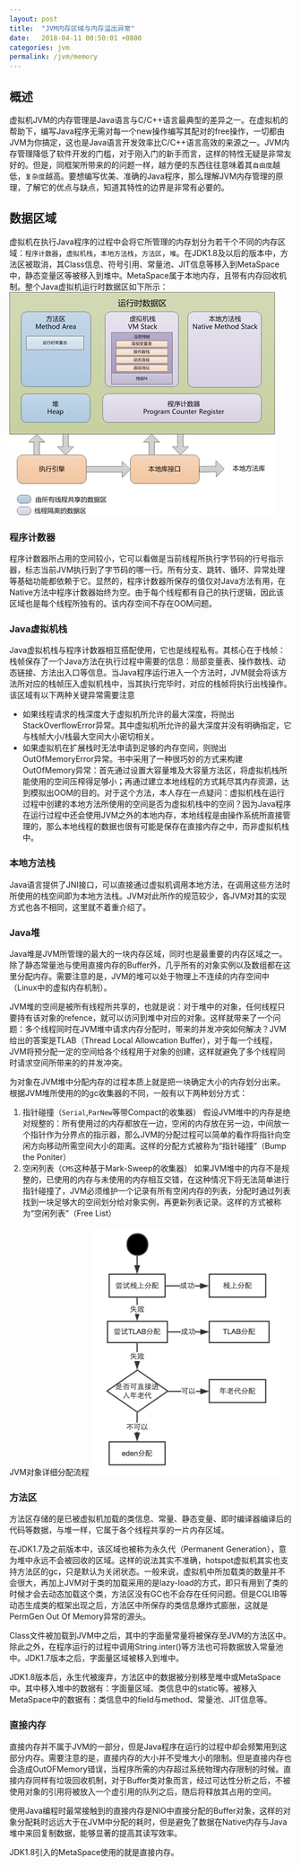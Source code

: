 ```yaml
---
layout: post
title:  "JVM内存区域与内存溢出异常"
date:   2018-04-11 00:50:01 +0800
categories: jvm
permalink: /jvm/memory
---
```


## 概述
虚拟机JVM的内存管理是Java语言与C/C++语言最典型的差异之一。在虚拟机的帮助下，编写Java程序无需对每一个new操作编写其配对的free操作，一切都由JVM为你搞定，这也是Java语言开发效率比C/C++语言高效的来源之一。JVM内存管理降低了软件开发的门槛，对于刚入门的新手而言，这样的特性无疑是非常友好的。但是，同框架所带来的的问题一样，越方便的东西往往意味着其`自由度`越低，`复杂度`越高。要想编写优美、准确的Java程序，那么理解JVM内存管理的原理，了解它的优点与缺点，知道其特性的边界是非常有必要的。
## 数据区域
虚拟机在执行Java程序的过程中会将它所管理的内存划分为若干个不同的内存区域：`程序计数器`，`虚拟机栈`，`本地方法栈`，`方法区`，`堆`。在JDK1.8及以后的版本中，方法区被取消，其Class信息、符号引用、常量池、JIT信息等移入到MetaSpace中，静态变量区等被移入到堆中。MetaSpace属于本地内存，且带有内存回收机制。整个Java虚拟机运行时数据区如下所示：
![jvm-structure](../resources/img/jvm-structure.jpg)
### 程序计数器
程序计数器所占用的空间较小，它可以看做是当前线程所执行字节码的行号指示器，标志当前JVM执行到了字节码的哪一行。所有分支、跳转、循环、异常处理等基础功能都依赖于它。显然的，程序计数器所保存的值仅对Java方法有用，在Native方法中程序计数器始终为空。由于每个线程都有自己的执行逻辑，因此该区域也是每个线程所独有的。该内存空间不存在OOM问题。
### Java虚拟机栈
Java虚拟机栈与程序计数器相互搭配使用，它也是线程私有。其核心在于栈帧：栈帧保存了一个Java方法在执行过程中需要的信息：局部变量表、操作数栈、动态链接、方法出入口等信息。当Java程序运行进入一个方法时，JVM就会将该方法所对应的栈帧压入虚拟机栈中，当其执行完毕时，对应的栈帧将执行出栈操作。该区域有以下两种关键异常需要注意

* 如果线程请求的栈深度大于虚拟机所允许的最大深度，将抛出StackOverflowError异常。其中虚拟机所允许的最大深度并没有明确指定，它与栈帧大小/栈最大空间大小密切相关。
* 如果虚拟机在扩展栈时无法申请到足够的内存空间，则抛出OutOfMemoryError异常。书中采用了一种很巧妙的方式来构建OutOfMemory异常：首先通过设置大容量堆及大容量方法区，将虚拟机栈所能使用的空间压榨得足够小；再通过建立本地线程的方式耗尽其内存资源，达到模拟出OOM的目的。对于这个方法，本人存在一点疑问：虚拟机栈在运行过程中创建的本地方法所使用的空间是否为虚拟机栈中的空间？因为Java程序在运行过程中还会使用JVM之外的本地内存，本地线程是由操作系统所直接管理的，那么本地线程的数据也很有可能是保存在直接内存之中，而非虚拟机栈中。

### 本地方法栈
Java语言提供了JNI接口，可以直接通过虚拟机调用本地方法，在调用这些方法时所使用的栈空间即为本地方法栈。JVM对此所作的规范较少，各JVM对其的实现方式也各不相同，这里就不着重介绍了。
### Java堆
Java堆是JVM所管理的最大的一块内存区域，同时也是最重要的内存区域之一。除了静态常量池与使用直接内存的Buffer外，几乎所有的对象实例以及数组都在这里分配内存。需要注意的是，JVM的堆可以处于物理上不连续的内存空间中（Linux中的虚拟内存机制）。

JVM堆的空间是被所有线程所共享的，也就是说：对于堆中的对象，任何线程只要持有该对象的refence，就可以访问到堆中对应的对象。这样就带来了一个问题：多个线程同时在JVM堆中请求内存分配时，带来的并发冲突如何解决？JVM给出的答案是TLAB（Thread Local Allowcation Buffer），对于每一个线程，JVM将预分配一定的空间给各个线程用于对象的创建，这样就避免了多个线程同时请求空间所带来的的并发冲突。

为对象在JVM堆中分配内存的过程本质上就是把一块确定大小的内存划分出来。根据JVM堆所使用的的gc收集器的不同，一般有以下两种划分方式：

1. 指针碰撞（`Serial`,`ParNew`等带Compact的收集器）
假设JVM堆中的内存是绝对规整的：所有使用过的内存都放在一边，空闲的内存放在另一边，中间放一个指针作为分界点的指示器，那么JVM的分配过程可以简单的看作将指针向空闲方向移动所需空间大小的距离。这样的分配方式被称为“指针碰撞”（Bump the Poniter）
2. 空闲列表（`CMS`这种基于Mark-Sweep的收集器）
如果JVM堆中的内存不是规整的，已使用的内存与未使用的内存相互交错，在这种情况下将无法简单进行指针碰撞了，JVM必须维护一个记录有所有空闲内存的列表，分配时通过列表找到一块足够大的空间划分给对象实例，再更新列表记录。这样的方式被称为“空闲列表”（Free List）

JVM对象详细分配流程
![obj-allocation](../resources/img/obj-allocation.png)

### 方法区
方法区存储的是已被虚拟机加载的类信息、常量、静态变量、即时编译器编译后的代码等数据，与堆一样，它属于各个线程共享的一片内存区域。

在JDK1.7及之前版本中，该区域也被称为永久代（Permanent Generation），意为堆中永远不会被回收的区域。这样的说法其实不准确，hotspot虚拟机其实也支持方法区的gc，只是默认为关闭状态。一般来说，虚拟机中所加载类的数量并不会很大，再加上JVM对于类的加载采用的是lazy-load的方式，即只有用到了类的时候才会去动态加载这个类，方法区没有GC也不会存在任何问题。但是CGLIB等动态生成类的框架出现之后，方法区中所保存的类信息爆炸式膨胀，这就是PermGen Out Of Memory异常的源头。

Class文件被加载到JVM中之后，其中的字面量常量将被保存至JVM的方法区中。除此之外，在程序运行的过程中调用String.inter()等方法也可将数据放入常量池中。JDK1.7版本之后，字面量区域被移入到堆中。

JDK1.8版本后，永生代被废弃，方法区中的数据被分别移至堆中或MetaSpace中。其中移入堆中的数据有：字面量区域、类信息中的static等。被移入MetaSpace中的数据有：类信息中的field与method、常量池、JIT信息等。

### 直接内存
直接内存并不属于JVM的一部分，但是Java程序在运行的过程中却会频繁用到这部分内存。需要注意的是，直接内存的大小并不受堆大小的限制。但是直接内存也会造成OutOFMemory错误，当程序所需的内存超过系统物理内存限制的时候。直接内存同样有垃圾回收机制，对于Buffer类对象而言，经过可达性分析之后，不被使用对象的引用将被放入一个虚引用的队列之后，随后将释放其占用的空间。

使用Java编程时最常接触到的直接内存是NIO中直接分配的Buffer对象，这样的对象分配耗时远远大于在JVM中分配的耗时，但是避免了数据在Native内存与Java堆中来回复制数据，能够显著的提高其读写效率。

JDK1.8引入的MetaSpace使用的就是直接内存。